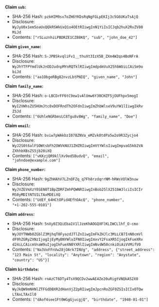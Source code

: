__Claim `sub`:__

 * SHA-256 Hash: `pzkHIM9sv7oZH6YKDsRqNgFGLpEKIj3c5G6UKaTsAjQ`
 * Disclosure:\
`WyJyU0x1em5oaUxQQkRSWkUxQ1o4OEtRIiwgInN1YiIsICJqb2huX2RvZV80`\
`MiJd`
 * Contents:
`["rSLuznhiLPBDRZE1CZ88KQ", "sub", "john_doe_42"]`


__Claim `given_name`:__

 * SHA-256 Hash: `S-JPBSkvqliFv1__thuXt3IzX5B_ZXm4W2qs4BoNFrA`
 * Disclosure:\
`WyJhYTFPYmdlUkJnODJudnpMYnRQTklRIiwgImdpdmVuX25hbWUiLCAiSm9o`\
`biJd`
 * Contents:
`["aa1ObgeRBg82nvzLbtPNIQ", "given_name", "John"]`


__Claim `family_name`:__

 * SHA-256 Hash: `o-LBCDrFF6tC9ew1vAlUmw6Y30CHZF5jOUFhpx5mogI`
 * Disclosure:\
`WyI2VWhsZU5HUmJtc0xDOFRndTh2OFdnIiwgImZhbWlseV9uYW1lIiwgIkRv`\
`ZSJd`
 * Contents:
`["6UhleNGRbmsLC8Tgu8v8Wg", "family_name", "Doe"]`


__Claim `email`:__

 * SHA-256 Hash: `bviw7pWAkbzI078ZNVa_eMZvk0tdPa5w2o9R3Zycjo4`
 * Disclosure:\
`WyJ2S0t6alFSOWtsbFh2OWVkNUJ1ZHZRIiwgImVtYWlsIiwgImpvaG5kb2VA`\
`ZXhhbXBsZS5jb20iXQ`
 * Contents:
`["vKKzjQR9kllXv9ed5BudvQ", "email", "johndoe@example.com"]`


__Claim `phone_number`:__

 * SHA-256 Hash: `9gZhHAhV7LZnOFZq_q7Fh8rzdqrrNM-hRWsVOlW3nuw`
 * Disclosure:\
`WyJVZEVmXzY0SEN0T1BpZDRFZmhPQWNRIiwgInBob25lX251bWJlciIsICIr`\
`MS0yMDItNTU1LTAxMDEiXQ`
 * Contents:
`["UdEf_64HCtOPid4EfhOAcQ", "phone_number",`\
`"+1-202-555-0101"]`


__Claim `address`:__

 * SHA-256 Hash: `5nXy0Z3QiEba1V1lJzeKhAOGQXFlKLIWCLlhf_O-cmo`
 * Disclosure:\
`WyJOYTNWb0ZGblZ3MjhqT0FyazdJTlZnIiwgImFkZHJlc3MiLCB7InN0cmVl`\
`dF9hZGRyZXNzIjogIjEyMyBNYWluIFN0IiwgImxvY2FsaXR5IjogIkFueXRv`\
`d24iLCAicmVnaW9uIjogIkFueXN0YXRlIiwgImNvdW50cnkiOiAiVVMifV0`
 * Contents:
`["Na3VoFFnVw28jOArk7INVg", "address", {"street_address":`\
`"123 Main St", "locality": "Anytown", "region": "Anystate",`\
`"country": "US"}]`


__Claim `birthdate`:__

 * SHA-256 Hash: `rnAzCT6DTy4TsX9QCDv2wwAE4Ze20uRigtVNQkA52X0`
 * Disclosure:\
`WyJkQW9mNHNlZTFGdDBXR2dHanVjZ2pRIiwgImJpcnRoZGF0ZSIsICIxOTQw`\
`LTAxLTAxIl0`
 * Contents:
`["dAof4see1Ft0WGgGjucgjQ", "birthdate", "1940-01-01"]`